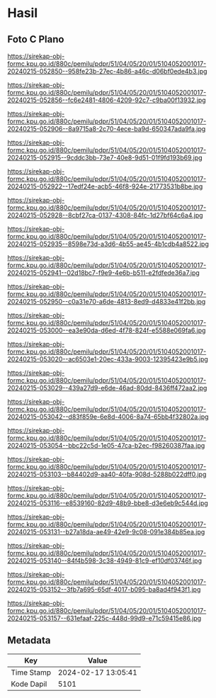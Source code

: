 # Hasil

## Foto C Plano

https://sirekap-obj-formc.kpu.go.id/880c/pemilu/pdpr/51/04/05/20/01/5104052001017-20240215-052850--958fe23b-27ec-4b86-a46c-d06bf0ede4b3.jpg

https://sirekap-obj-formc.kpu.go.id/880c/pemilu/pdpr/51/04/05/20/01/5104052001017-20240215-052856--fc6e2481-4806-4209-92c7-c9ba00f13932.jpg

https://sirekap-obj-formc.kpu.go.id/880c/pemilu/pdpr/51/04/05/20/01/5104052001017-20240215-052906--8a9715a8-2c70-4ece-ba9d-650347ada9fa.jpg

https://sirekap-obj-formc.kpu.go.id/880c/pemilu/pdpr/51/04/05/20/01/5104052001017-20240215-052915--9cddc3bb-73e7-40e8-9d51-01f9fd193b69.jpg

https://sirekap-obj-formc.kpu.go.id/880c/pemilu/pdpr/51/04/05/20/01/5104052001017-20240215-052922--17edf24e-acb5-46f8-924e-21773531b8be.jpg

https://sirekap-obj-formc.kpu.go.id/880c/pemilu/pdpr/51/04/05/20/01/5104052001017-20240215-052928--8cbf27ca-0137-4308-84fc-1d27bf64c6a4.jpg

https://sirekap-obj-formc.kpu.go.id/880c/pemilu/pdpr/51/04/05/20/01/5104052001017-20240215-052935--8598e73d-a3d6-4b55-ae45-4b1cdb4a8522.jpg

https://sirekap-obj-formc.kpu.go.id/880c/pemilu/pdpr/51/04/05/20/01/5104052001017-20240215-052941--02d18bc7-f9e9-4e6b-b511-e2fdfede36a7.jpg

https://sirekap-obj-formc.kpu.go.id/880c/pemilu/pdpr/51/04/05/20/01/5104052001017-20240215-052950--c0a31e70-a6de-4813-8ed9-d4833e41f2bb.jpg

https://sirekap-obj-formc.kpu.go.id/880c/pemilu/pdpr/51/04/05/20/01/5104052001017-20240215-053000--ea3e90da-d6ed-4f78-824f-e5588e069fa6.jpg

https://sirekap-obj-formc.kpu.go.id/880c/pemilu/pdpr/51/04/05/20/01/5104052001017-20240215-053020--ac6503e1-20ec-433a-9003-12395423e9b5.jpg

https://sirekap-obj-formc.kpu.go.id/880c/pemilu/pdpr/51/04/05/20/01/5104052001017-20240215-053029--439a27d9-e6de-46ad-80dd-8436ff472aa2.jpg

https://sirekap-obj-formc.kpu.go.id/880c/pemilu/pdpr/51/04/05/20/01/5104052001017-20240215-053042--d83f859e-6e8d-4006-8a74-65bb4f32802a.jpg

https://sirekap-obj-formc.kpu.go.id/880c/pemilu/pdpr/51/04/05/20/01/5104052001017-20240215-053054--bbc22c5d-1e05-47ca-b2ec-f98260387faa.jpg

https://sirekap-obj-formc.kpu.go.id/880c/pemilu/pdpr/51/04/05/20/01/5104052001017-20240215-053103--b84402d9-aa40-40fa-908d-5288b022dff0.jpg

https://sirekap-obj-formc.kpu.go.id/880c/pemilu/pdpr/51/04/05/20/01/5104052001017-20240215-053116--e8539160-82d9-48b9-bbe8-d3e6eb9c544d.jpg

https://sirekap-obj-formc.kpu.go.id/880c/pemilu/pdpr/51/04/05/20/01/5104052001017-20240215-053131--b27a18da-ae49-42e9-9c08-091e384b85ea.jpg

https://sirekap-obj-formc.kpu.go.id/880c/pemilu/pdpr/51/04/05/20/01/5104052001017-20240215-053140--84f4b598-3c38-4949-81c9-ef10df03746f.jpg

https://sirekap-obj-formc.kpu.go.id/880c/pemilu/pdpr/51/04/05/20/01/5104052001017-20240215-053152--3fb7a695-65df-4017-b095-ba8ad4f943f1.jpg

https://sirekap-obj-formc.kpu.go.id/880c/pemilu/pdpr/51/04/05/20/01/5104052001017-20240215-053157--631efaaf-225c-448d-99d9-e71c59415e86.jpg


## Metadata

| Key        | Value               |
| ---------- | ------------------- |
| Time Stamp | 2024-02-17 13:05:41 |
| Kode Dapil | 5101                |



